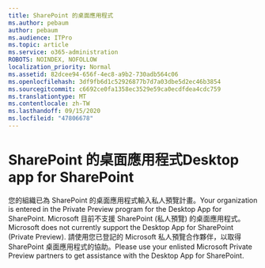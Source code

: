 ```yaml
---
title: SharePoint 的桌面應用程式
ms.author: pebaum
author: pebaum
ms.audience: ITPro
ms.topic: article
ms.service: o365-administration
ROBOTS: NOINDEX, NOFOLLOW
localization_priority: Normal
ms.assetid: 82dcee94-656f-4ec8-a9b2-730adb564c06
ms.openlocfilehash: 3df9fb6d1c52926877b7d7a03dbe5d2ec46b3854
ms.sourcegitcommit: c6692ce0fa1358ec3529e59ca0ecdfdea4cdc759
ms.translationtype: MT
ms.contentlocale: zh-TW
ms.lasthandoff: 09/15/2020
ms.locfileid: "47806678"
---
```

# <a name="desktop-app-for-sharepoint"></a><span data-ttu-id="8cd7b-102">SharePoint 的桌面應用程式</span><span class="sxs-lookup"><span data-stu-id="8cd7b-102">Desktop app for SharePoint</span></span>

<span data-ttu-id="8cd7b-103">您的組織已為 SharePoint 的桌面應用程式輸入私人預覽計畫。</span><span class="sxs-lookup"><span data-stu-id="8cd7b-103">Your organization is entered in the Private Preview program for the Desktop App for SharePoint.</span></span> <span data-ttu-id="8cd7b-104">Microsoft 目前不支援 SharePoint (私人預覽) 的桌面應用程式。</span><span class="sxs-lookup"><span data-stu-id="8cd7b-104">Microsoft does not currently support the Desktop App for SharePoint (Private Preview).</span></span> <span data-ttu-id="8cd7b-105">請使用您已登記的 Microsoft 私人預覽合作夥伴，以取得 SharePoint 桌面應用程式的協助。</span><span class="sxs-lookup"><span data-stu-id="8cd7b-105">Please use your enlisted Microsoft Private Preview partners to get assistance with the Desktop App for SharePoint.</span></span>

